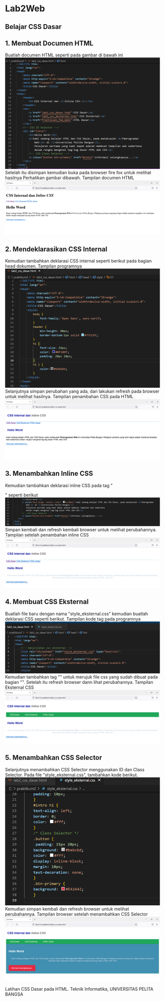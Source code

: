 # Lab2Web

## Belajar CSS Dasar
## 1. Membuat Documen HTML
Buatlah documen HTML seperti pada gambar di bawah ini
![gambar1](pict/pict1.png)
Setelah itu disimpan kemudian buka pada browser fire fox untuk melihat hasilnya
Perhatikan gambar dibawah. Tampilan documen HTML
![gambar](pict/pict2.png)

## 2. Mendeklarasikan CSS Internal
Kemudian tambahkan deklarasi CSS internal seperti berikut pada bagian head dokumen.
Tampilan programnya
![gambar](pict/pict3.png)
Selanjutnya simpan perubahan yang ada, dan lakukan refresh pada browser untuk melihat 
hasilnya.
Tampilan penambahan CSS pada HTML
![gambar](pict/pict4.png)

## 3. Menambahkan Inline CSS
Kemudian tambahkan deklarasi inline CSS pada tag "<p>" seperti berikut
![gambar](pict/pict5.png)
Simpan kembali dan refresh kembali browser untuk melihat perubahannya.
Tampilan setelah penambahan inline CSS
![gambar](pict/pict6.png)

## 4. Membuat CSS Eksternal
Buatlah file baru dengan nama "style_eksternal.css" kemudian buatlah deklarasi CSS seperti berikut.
Tampilan kode tag pada programnya
![gambar](pict/pict7.png)
Kemudian tambahkan tag "<link>" untuk merujuk file css yang sudah dibuat pada bagian "<head>". Setelah itu refresh browser dann lihat perubahannya. 
Tampilan Eksternal CSS
![gambar](pict/pict8.png)

## 5. Menambahkan CSS Selector
Selanjutnya menambahkan CSS Selector menggunakan ID dan Class Selector. Pada file 
"style_eksternal.css", tambahkan kode berikut.
![gambar](pict/pict9.png)
Kemudian simpan kembali dan refresh browser untuk melihat perubahannya.
Tampilan browser setelah menambahkan CSS Selector
![gambar](pict/pict10.png)

Latihan CSS Dasar pada HTML. Teknik Informatika, UNIVERSITAS PELITA BANGSA
